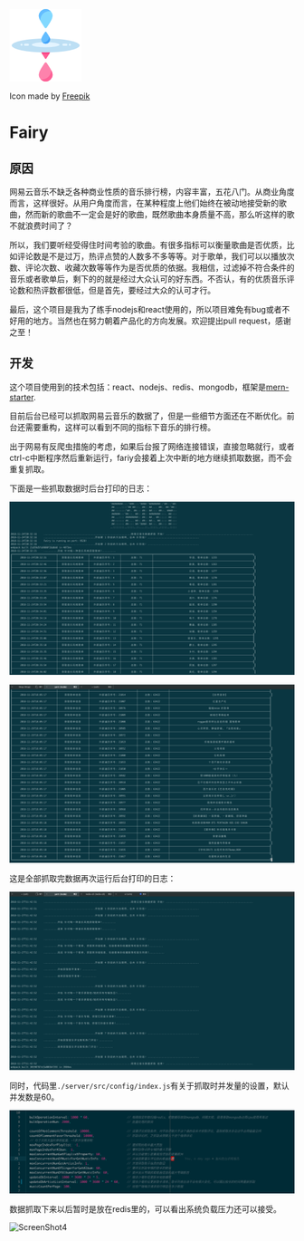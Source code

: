 




![mindfulness (1)](./resource/mindfulness.png)

Icon made by [Freepik](http://www.freepik.com/)

# Fairy

## 原因

网易云音乐不缺乏各种商业性质的音乐排行榜，内容丰富，五花八门。从商业角度而言，这样很好。从用户角度而言，在某种程度上他们始终在被动地接受新的歌曲，然而新的歌曲不一定会是好的歌曲，既然歌曲本身质量不高，那么听这样的歌不就浪费时间了？

所以，我们要听经受得住时间考验的歌曲。有很多指标可以衡量歌曲是否优质，比如评论数是不是过万，热评点赞的人数多不多等等。对于歌单，我们可以以播放次数、评论次数、收藏次数等等作为是否优质的依据。我相信，过滤掉不符合条件的音乐或者歌单后，剩下的的就是经过大众认可的好东西。不否认，有的优质音乐评论数和热评数都很低，但是首先，要经过大众的认可才行。

最后，这个项目是我为了练手nodejs和react使用的，所以项目难免有bug或者不好用的地方。当然也在努力朝着产品化的方向发展。欢迎提出pull request，感谢之至！

## 开发

这个项目使用到的技术包括：react、nodejs、redis、mongodb，框架是[mern-starter](https://github.com/Hashnode/mern-starter).

目前后台已经可以抓取网易云音乐的数据了，但是一些细节方面还在不断优化。前台还需要重构，这样可以看到不同的指标下音乐的排行榜。

出于网易有反爬虫措施的考虑，如果后台报了网络连接错误，直接忽略就行，或者ctrl-c中断程序然后重新运行，fariy会接着上次中断的地方继续抓取数据，而不会重复抓取。

下面是一些抓取数据时后台打印的日志：

![ScreenShot1](./resource/ScreenShot1.png)

![ScreenShot2](./resource/ScreenShot2.png)

这是全部抓取完数据再次运行后台打印的日志：

![ScreenShot3](./resource/ScreenShot3.png)

同时，代码里```./server/src/config/index.js```有关于抓取时并发量的设置，默认并发数是60。

![ScreenShot5](./resource/ScreenShot5.png)

数据抓取下来以后暂时是放在redis里的，可以看出系统负载压力还可以接受。

![ScreenShot4](/Users/wupeng/work/myself/fairy/resource/ScreenShot4.png)

